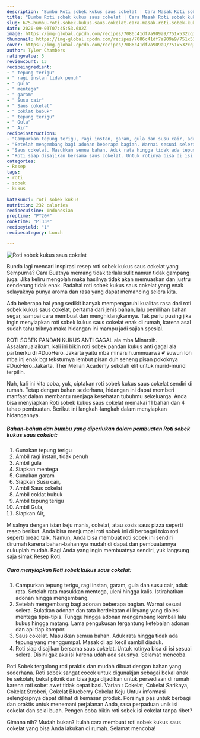 ```yaml
---
description: "Bumbu Roti sobek kukus saus cokelat | Cara Masak Roti sobek kukus saus cokelat Yang Enak Dan Lezat"
title: "Bumbu Roti sobek kukus saus cokelat | Cara Masak Roti sobek kukus saus cokelat Yang Enak Dan Lezat"
slug: 675-bumbu-roti-sobek-kukus-saus-cokelat-cara-masak-roti-sobek-kukus-saus-cokelat-yang-enak-dan-lezat
date: 2020-09-03T07:45:53.682Z
image: https://img-global.cpcdn.com/recipes/7086c41df7a909a9/751x532cq70/roti-sobek-kukus-saus-cokelat-foto-resep-utama.jpg
thumbnail: https://img-global.cpcdn.com/recipes/7086c41df7a909a9/751x532cq70/roti-sobek-kukus-saus-cokelat-foto-resep-utama.jpg
cover: https://img-global.cpcdn.com/recipes/7086c41df7a909a9/751x532cq70/roti-sobek-kukus-saus-cokelat-foto-resep-utama.jpg
author: Tyler Chambers
ratingvalue: 5
reviewcount: 13
recipeingredient:
- " tepung terigu"
- " ragi instan tidak penuh"
- " gula"
- " mentega"
- " garam"
- " Susu cair"
- " Saus cokelat"
- " coklat bubuk"
- " tepung terigu"
- " Gula"
- " Air"
recipeinstructions:
- "Campurkan tepung terigu, ragi instan, garam, gula dan susu cair, aduk rata. Setelah rata masukkan mentega, uleni hingga kalis. Istirahatkan adonan hingga mengembang."
- "Setelah mengembang bagi adonan beberapa bagian. Warnai sesuai selera. Bulatkan adonan dan tata berdekatan di loyang yang diolesi mentega tipis-tipis. Tunggu hingga adonan mengembang kembali lalu kukus hingga matang. Lama pengukusan tergantung ketebalan adonan dan api tiap kompor."
- "Saus cokelat. Masukkan semua bahan. Aduk rata hingga tidak ada tepung yang menggumpal. Masak di api kecil sambil diaduk."
- "Roti siap disajikan bersama saus cokelat. Untuk rotinya bisa di isi sesuai selera. Disini gak aku isi karena udah ada sausnya. Selamat mencoba."
categories:
- Resep
tags:
- roti
- sobek
- kukus

katakunci: roti sobek kukus 
nutrition: 232 calories
recipecuisine: Indonesian
preptime: "PT20M"
cooktime: "PT33M"
recipeyield: "1"
recipecategory: Lunch

---
```



![Roti sobek kukus saus cokelat](https://img-global.cpcdn.com/recipes/7086c41df7a909a9/751x532cq70/roti-sobek-kukus-saus-cokelat-foto-resep-utama.jpg)

Bunda lagi mencari inspirasi resep roti sobek kukus saus cokelat yang Sempurna? Cara Buatnya memang tidak terlalu sulit namun tidak gampang juga. Jika keliru mengolah maka hasilnya tidak akan memuaskan dan justru cenderung tidak enak. Padahal roti sobek kukus saus cokelat yang enak selayaknya punya aroma dan rasa yang dapat memancing selera kita.

Ada beberapa hal yang sedikit banyak mempengaruhi kualitas rasa dari roti sobek kukus saus cokelat, pertama dari jenis bahan, lalu pemilihan bahan segar, sampai cara membuat dan menghidangkannya. Tak perlu pusing jika ingin menyiapkan roti sobek kukus saus cokelat enak di rumah, karena asal sudah tahu triknya maka hidangan ini mampu jadi sajian spesial.

ROTI SOBEK PANDAN KUKUS ANTI GAGAL ala mba Minarsih. Assalamualaikum, kali ini bikin roti sobek pandan kukus anti gagal ala partnerku di #DuoHero_Jakarta yaitu mba minarsih.ummuarwa 💕 suwun loh mba inj enak bgt teksturnya lembut pisan duh seneng pisan pokoknya #DuoHero_Jakarta. Ther Melian Academy sekolah elit untuk murid-murid terpilih.


Nah, kali ini kita coba, yuk, ciptakan roti sobek kukus saus cokelat sendiri di rumah. Tetap dengan bahan sederhana, hidangan ini dapat memberi manfaat dalam membantu menjaga kesehatan tubuhmu sekeluarga. Anda bisa menyiapkan Roti sobek kukus saus cokelat memakai 11 bahan dan 4 tahap pembuatan. Berikut ini langkah-langkah dalam menyiapkan hidangannya.

<!--inarticleads1-->

##### Bahan-bahan dan bumbu yang diperlukan dalam pembuatan Roti sobek kukus saus cokelat:

1. Gunakan  tepung terigu
1. Ambil  ragi instan, tidak penuh
1. Ambil  gula
1. Siapkan  mentega
1. Gunakan  garam
1. Siapkan  Susu cair,
1. Ambil  Saus cokelat
1. Ambil  coklat bubuk
1. Ambil  tepung terigu
1. Ambil  Gula,
1. Siapkan  Air,


Misalnya dengan isian keju manis, cokelat, atau sosis saus pizza seperti resep berikut. Anda bisa menjumpai roti sobek ini di berbagai toko roti seperti bread talk. Namun, Anda bisa membuat roti sobek ini sendiri dirumah karena bahan-bahannya mudah di dapat dan pembuatannya cukuplah mudah. Bagi Anda yang ingin membuatnya sendiri, yuk langsung saja simak Resep Roti. 

<!--inarticleads2-->

##### Cara menyiapkan Roti sobek kukus saus cokelat:

1. Campurkan tepung terigu, ragi instan, garam, gula dan susu cair, aduk rata. Setelah rata masukkan mentega, uleni hingga kalis. Istirahatkan adonan hingga mengembang.
1. Setelah mengembang bagi adonan beberapa bagian. Warnai sesuai selera. Bulatkan adonan dan tata berdekatan di loyang yang diolesi mentega tipis-tipis. Tunggu hingga adonan mengembang kembali lalu kukus hingga matang. Lama pengukusan tergantung ketebalan adonan dan api tiap kompor.
1. Saus cokelat. Masukkan semua bahan. Aduk rata hingga tidak ada tepung yang menggumpal. Masak di api kecil sambil diaduk.
1. Roti siap disajikan bersama saus cokelat. Untuk rotinya bisa di isi sesuai selera. Disini gak aku isi karena udah ada sausnya. Selamat mencoba.


Roti Sobek tergolong roti praktis dan mudah dibuat dengan bahan yang sederhana. Roti sobek sangat cocok untuk digunakjan sebagai bekal anak ke sekolah, bekal piknik dan bisa juga dijadikan untuk persediaan di rumah karena roti sobet awet tidak cepat basi. Varian : Cokelat, Cokelat Sarikaya, Cokelat Stroberi, Cokelat Blueberry Cokelat Keju Untuk informasi selengkapnya dapat dilihat di kemasan produk. Porsinya pas untuk berbagi dan praktis untuk menemani perjalanan Anda, rasa perpaduan unik isi cokelat dan selai buah. Pengen coba bikin roti sobek isi cokelat tanpa ribet? 

Gimana nih? Mudah bukan? Itulah cara membuat roti sobek kukus saus cokelat yang bisa Anda lakukan di rumah. Selamat mencoba!
